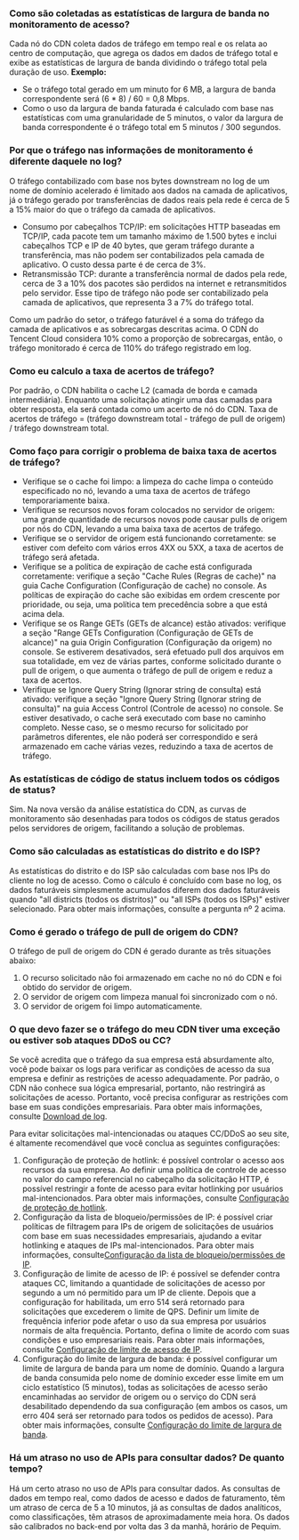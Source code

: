 ### Como são coletadas as estatísticas de largura de banda no monitoramento de acesso?
Cada nó do CDN coleta dados de tráfego em tempo real e os relata ao centro de computação, que agrega os dados em dados de tráfego total e exibe as estatísticas de largura de banda dividindo o tráfego total pela duração de uso.
**Exemplo:**
- Se o tráfego total gerado em um minuto for 6 MB, a largura de banda correspondente será (6 * 8) / 60 = 0,8 Mbps.
- Como o uso da largura de banda faturada é calculado com base nas estatísticas com uma granularidade de 5 minutos, o valor da largura de banda correspondente é o tráfego total em 5 minutos / 300 segundos.

### Por que o tráfego nas informações de monitoramento é diferente daquele no log?
O tráfego contabilizado com base nos bytes downstream no log de um nome de domínio acelerado é limitado aos dados na camada de aplicativos, já o tráfego gerado por transferências de dados reais pela rede é cerca de 5 a 15% maior do que o tráfego da camada de aplicativos.
- Consumo por cabeçalhos TCP/IP: em solicitações HTTP baseadas em TCP/IP, cada pacote tem um tamanho máximo de 1.500 bytes e inclui cabeçalhos TCP e IP de 40 bytes, que geram tráfego durante a transferência, mas não podem ser contabilizados pela camada de aplicativo. O custo dessa parte é de cerca de 3%.
- Retransmissão TCP: durante a transferência normal de dados pela rede, cerca de 3 a 10% dos pacotes são perdidos na internet e retransmitidos pelo servidor. Esse tipo de tráfego não pode ser contabilizado pela camada de aplicativos, que representa 3 a 7% do tráfego total.

Como um padrão do setor, o tráfego faturável é a soma do tráfego da camada de aplicativos e as sobrecargas descritas acima. O CDN do Tencent Cloud considera 10% como a proporção de sobrecargas, então, o tráfego monitorado é cerca de 110% do tráfego registrado em log.

### Como eu calculo a taxa de acertos de tráfego?
Por padrão, o CDN habilita o cache L2 (camada de borda e camada intermediária). Enquanto uma solicitação atingir uma das camadas para obter resposta, ela será contada como um acerto de nó do CDN.
Taxa de acertos de tráfego = (tráfego downstream total - tráfego de pull de origem) / tráfego downstream total.

### Como faço para corrigir o problema de baixa taxa de acertos de tráfego?
- Verifique se o cache foi limpo: a limpeza do cache limpa o conteúdo especificado no nó, levando a uma taxa de acertos de tráfego temporariamente baixa.
- Verifique se recursos novos foram colocados no servidor de origem: uma grande quantidade de recursos novos pode causar pulls de origem por nós do CDN, levando a uma baixa taxa de acertos de tráfego.
- Verifique se o servidor de origem está funcionando corretamente: se estiver com defeito com vários erros 4XX ou 5XX, a taxa de acertos de tráfego será afetada.
- Verifique se a política de expiração de cache está configurada corretamente: verifique a seção "Cache Rules (Regras de cache)" na guia Cache Configuration (Configuração de cache) no console. As políticas de expiração do cache são exibidas em ordem crescente por prioridade, ou seja, uma política tem precedência sobre a que está acima dela.
- Verifique se os Range GETs (GETs de alcance) estão ativados: verifique a seção "Range GETs Configuration (Configuração de GETs de alcance)" na guia Origin Configuration (Configuração da origem) no console. Se estiverem desativados, será efetuado pull dos arquivos em sua totalidade, em vez de várias partes, conforme solicitado durante o pull de origem, o que aumenta o tráfego de pull de origem e reduz a taxa de acertos.
- Verifique se Ignore Query String (Ignorar string de consulta) está ativado: verifique a seção "Ignore Query String (Ignorar string de consulta)" na guia Access Control (Controle de acesso) no console. Se estiver desativado, o cache será executado com base no caminho completo. Nesse caso, se o mesmo recurso for solicitado por parâmetros diferentes, ele não poderá ser correspondido e será armazenado em cache várias vezes, reduzindo a taxa de acertos de tráfego.

### As estatísticas de código de status incluem todos os códigos de status?

Sim. Na nova versão da análise estatística do CDN, as curvas de monitoramento são desenhadas para todos os códigos de status gerados pelos servidores de origem, facilitando a solução de problemas.

### Como são calculadas as estatísticas do distrito e do ISP?
As estatísticas do distrito e do ISP são calculadas com base nos IPs do cliente no log de acesso. Como o cálculo é concluído com base no log, os dados faturáveis simplesmente acumulados diferem dos dados faturáveis quando "all districts (todos os distritos)" ou "all ISPs (todos os ISPs)" estiver selecionado. Para obter mais informações, consulte a pergunta nº 2 acima.


### Como é gerado o tráfego de pull de origem do CDN?

O tráfego de pull de origem do CDN é gerado durante as três situações abaixo:
1. O recurso solicitado não foi armazenado em cache no nó do CDN e foi obtido do servidor de origem.
2. O servidor de origem com limpeza manual foi sincronizado com o nó.
3. O servidor de origem foi limpo automaticamente.

### O que devo fazer se o tráfego do meu CDN tiver uma exceção ou estiver sob ataques DDoS ou CC?

Se você acredita que o tráfego da sua empresa está absurdamente alto, você pode baixar os logs para verificar as condições de acesso da sua empresa e definir as restrições de acesso adequadamente. Por padrão, o CDN não conhece sua lógica empresarial, portanto, não restringirá as solicitações de acesso. Portanto, você precisa configurar as restrições com base em suas condições empresariais. Para obter mais informações, consulte [Download de log](https://intl.cloud.tencent.com/document/product/228/6316).

Para evitar solicitações mal-intencionadas ou ataques CC/DDoS ao seu site, é altamente recomendável que você conclua as seguintes configurações:
1. Configuração de proteção de hotlink: é possível controlar o acesso aos recursos da sua empresa. Ao definir uma política de controle de acesso no valor do campo referencial no cabeçalho da solicitação HTTP, é possível restringir a fonte de acesso para evitar hotlinking por usuários mal-intencionados. Para obter mais informações, consulte [Configuração de proteção de hotlink](https://intl.cloud.tencent.com/document/product/228/6292).
2. Configuração da lista de bloqueio/permissões de IP: é possível criar políticas de filtragem para IPs de origem de solicitações de usuários com base em suas necessidades empresariais, ajudando a evitar hotlinking e ataques de IPs mal-intencionados. Para obter mais informações, consulte[Configuração da lista de bloqueio/permissões de IP](https://intl.cloud.tencent.com/document/product/228/6298).
3. Configuração de limite de acesso de IP: é possível se defender contra ataques CC, limitando a quantidade de solicitações de acesso por segundo a um nó permitido para um IP de cliente. Depois que a configuração for habilitada, um erro 514 será retornado para solicitações que excederem o limite de QPS. Definir um limite de frequência inferior pode afetar o uso da sua empresa por usuários normais de alta frequência. Portanto, defina o limite de acordo com suas condições e uso empresariais reais. Para obter mais informações, consulte [Configuração de limite de acesso de IP](https://intl.cloud.tencent.com/document/product/228/6420).
4. Configuração do limite de largura de banda: é possível configurar um limite de largura de banda para um nome de domínio. Quando a largura de banda consumida pelo nome de domínio exceder esse limite em um ciclo estatístico (5 minutos), todas as solicitações de acesso serão encaminhadas ao servidor de origem ou o serviço do CDN será desabilitado dependendo da sua configuração (em ambos os casos, um erro 404 será ser retornado para todos os pedidos de acesso). Para obter mais informações, consulte [Configuração do limite de largura de banda](https://intl.cloud.tencent.com/document/product/228/7541).

### Há um atraso no uso de APIs para consultar dados? De quanto tempo?
Há um certo atraso no uso de APIs para consultar dados. As consultas de dados em tempo real, como dados de acesso e dados de faturamento, têm um atraso de cerca de 5 a 10 minutos, já as consultas de dados analíticos, como classificações, têm atrasos de aproximadamente meia hora. Os dados são calibrados no back-end por volta das 3 da manhã, horário de Pequim.



